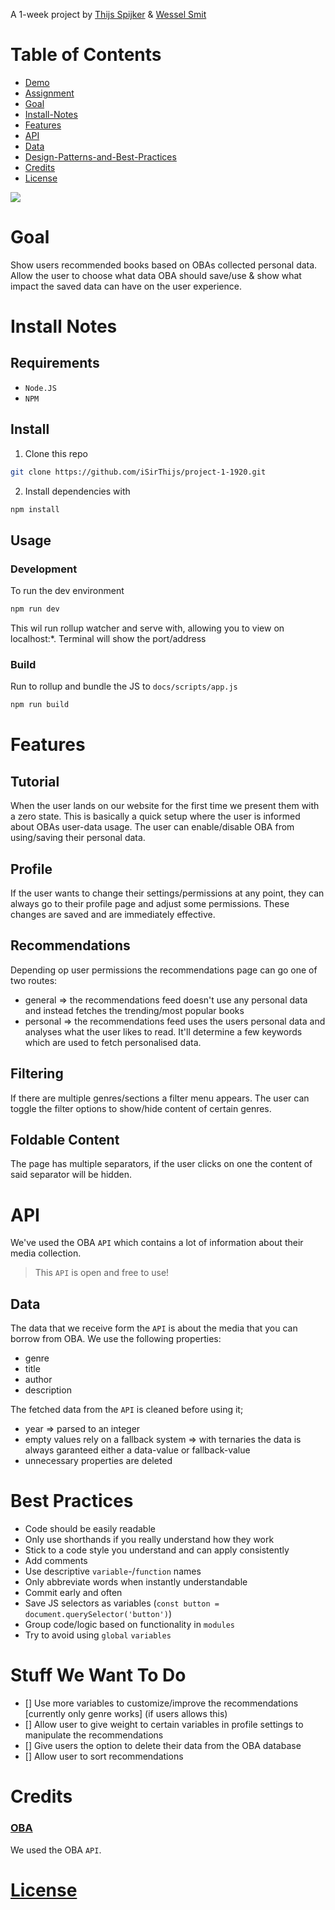 A 1-week project by [Thijs Spijker](https://github.com/isirthijs/) & [Wessel Smit](https://github.com/wesselSmit/)

# Table of Contents
* [Demo](https://isirthijs.github.io/project-1-1920)
* [Assignment](#assignment)
* [Goal](#goal)
* [Install-Notes](#install-notes)
* [Features](#features)
* [API](#api)
* [Data](#data)
* [Design-Patterns-and-Best-Practices](#design-patterns-and-best-practices)
* [Credits](#credits)
* [License](#license)

![](https://user-images.githubusercontent.com/45405413/76068435-6d7c9800-5f91-11ea-8618-5118f191c9da.png)

# Goal  

Show users recommended books based on OBAs collected personal data. Allow the user to choose what data OBA should save/use & show what impact the saved data can have on the user experience.

# Install Notes
## Requirements 
* `Node.JS`
* `NPM`

## Install 
1. Clone this repo

```bash
git clone https://github.com/iSirThijs/project-1-1920.git
```
2. Install dependencies with 

```bash
npm install
```

## Usage
### Development 
To run the dev environment
```bash
npm run dev
```

This wil run rollup watcher and serve with, allowing you to view on localhost:*. Terminal will show the port/address

### Build
Run to rollup and bundle the JS to `docs/scripts/app.js`
```bash
npm run build
```

# Features

## Tutorial

When the user lands on our website for the first time we present them with a zero state. This is basically a quick setup where the user is informed about OBAs user-data usage. The user can enable/disable OBA from using/saving their personal data.

## Profile

If the user wants to change their settings/permissions at any point, they can always go to their profile page and adjust some permissions. These changes are saved and are immediately effective.

## Recommendations

Depending op user permissions the recommendations page can go one of two routes:
* general => the recommendations feed doesn't use any personal data and instead fetches the trending/most popular books
* personal => the recommendations feed uses the users personal data and analyses what the user likes to read. It'll determine a few keywords which are used to fetch personalised data.

## Filtering 

If there are multiple genres/sections a filter menu appears. The user can toggle the filter options to show/hide content of certain genres.

## Foldable Content

The page has multiple separators, if the user clicks on one the content of said separator will be hidden. 


# API

We've used the OBA `API` which contains a lot of information about their media collection.

>This `API` is open and free to use!

## Data 

The data that we receive form the `API` is about the media that you can borrow from OBA. We use the following properties:
* genre
* title
* author 
* description 

The fetched data from the `API` is cleaned before using it;
* year => parsed to an integer
* empty values rely on a fallback system => with ternaries the data is always garanteed either a data-value or fallback-value
* unnecessary properties are deleted 

# Best Practices

* Code should be easily readable
* Only use shorthands if you really understand how they work
* Stick to a code style you understand and can apply consistently
* Add comments
* Use descriptive `variable`-/`function` names
* Only abbreviate words when instantly understandable
* Commit early and often
* Save JS selectors as variables (`const button = document.querySelector('button')`)
* Group code/logic based on functionality in `modules` 
* Try to avoid using `global` `variables` 

# Stuff We Want To Do

- [] Use more variables to customize/improve the recommendations [currently only genre works] (if users allows this)
- [] Allow user to give weight to certain variables in profile settings to manipulate the recommendations
- [] Give users the option to delete their data from the OBA database
- [] Allow user to sort recommendations

# Credits

### [OBA](https://www.oba.nl/)

We used the OBA `API`.

# [License](https://github.com/iSirThijs/project-1-1920/blob/master/LICENSE)
